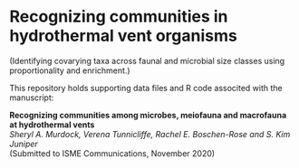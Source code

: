 # Recognizing communities in hydrothermal vent organisms
(Identifying covarying taxa across faunal and microbial size classes using proportionality and enrichment.)

This repository holds supporting data files and R code associted with the manuscript:

**Recognizing communities among microbes, meiofauna and macrofauna at hydrothermal vents**    
*Sheryl A. Murdock, Verena Tunnicliffe, Rachel E. Boschen-Rose and S. Kim Juniper*    
(Submitted to ISME Communications, November 2020)
